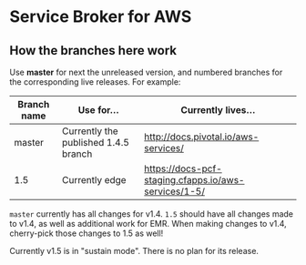 # Service Broker for AWS

## How the branches here work

Use **master** for next the unreleased version, and numbered branches for the corresponding live releases. For example:

| Branch name | Use for… | Currently lives…
|-------------| ------| ------|
| master      | Currently the published 1.4.5 branch | http://docs.pivotal.io/aws-services/ |
| 1.5         | Currently edge | https://docs-pcf-staging.cfapps.io/aws-services/1-5/ |

`master` currently has all changes for v1.4.
`1.5` should have all changes made to v1.4, as well as additional work for EMR.
When making changes to v1.4, cherry-pick those changes to 1.5 as well!

Currently v1.5 is in "sustain mode". There is no plan for its release.
